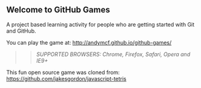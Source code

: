## Welcome to GitHub Games

A project based learning activity for people who are getting started with Git and GitHub.

You can play the game at: http://andymcf.github.io/github-games/

>> _*SUPPORTED BROWSERS*: Chrome, Firefox, Safari, Opera and IE9+_

This fun open source game was cloned from: https://github.com/jakesgordon/javascript-tetris
